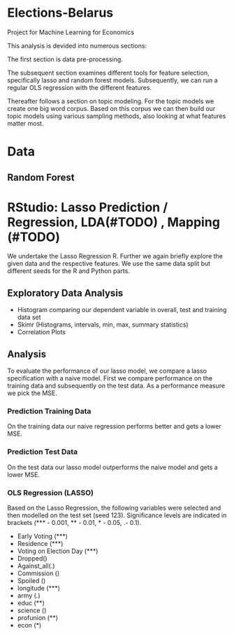 # Elections-Belarus
Project for Machine Learning for Economics 

This analysis is devided into numerous sections: 

The first section is data pre-processing.

The subsequent section examines different tools for feature selection, specifically lasso and random forest models. 
Subsequently, we can run a regular OLS regression with the different features.

Thereafter follows a section on topic modeling. 
For the topic models we create one big word corpus.
Based on this corpus we can then build our topic models using various sampling methods, also looking at what features matter most.

# Data 


## Random Forest 


# RStudio: Lasso Prediction / Regression, LDA(#TODO) , Mapping (#TODO)

We undertake the Lasso Regression R. 
Further we again briefly explore the given data and the respective features.
We use the same data split but different seeds for the R and Python parts.

## Exploratory Data Analysis

* Histogram comparing our dependent variable in overall, test and training data set 
* Skimr (Histograms, intervals, min, max, summary statistics)
* Correlation Plots

## Analysis

To evaluate the performance of our lasso model, we compare a lasso specification with a naive model.
First we compare performance on the training data and subsequently on the test data. 
As a performance measure we pick the MSE.

### Prediction Training Data 

On the training data our naive regression performs better and gets a lower MSE. 

### Prediction Test Data

On the test data our lasso model outperforms the naive model and gets a lower MSE. 

### OLS Regression (LASSO)

Based on the Lasso Regression, the following variables were selected and then modelled on the test set (seed 123). 
Significance levels are indicated in brackets (*** - 0.001, ** - 0.01, * - 0.05, .- 0.1).

* Early Voting (***)
* Residence (***)
* Voting on Election Day (***)
* Dropped()
* Against_all(.)
* Commission ()
* Spoiled ()
* longitude (***)
* army (.)
* educ (**)
* science ()
* profunion (**)
* econ (*)

